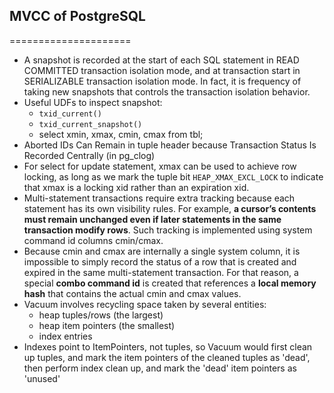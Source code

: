 ## MVCC of PostgreSQL
=====================
* A snapshot is recorded at the start of each SQL statement in READ COMMITTED transaction isolation mode, and at transaction start in SERIALIZABLE transaction isolation mode. In fact, it is frequency of taking new snapshots that controls the transaction isolation behavior.
* Useful UDFs to inspect snapshot:
	* `txid_current()`
	* `txid_current_snapshot()`
	* select xmin, xmax, cmin, cmax from tbl;
* Aborted IDs Can Remain in tuple header because Transaction Status Is Recorded Centrally (in pg_clog)
* For select for update statement, xmax can be used to achieve row locking, as long as we mark the tuple bit `HEAP_XMAX_EXCL_LOCK` to indicate that xmax is a locking xid rather than an expiration xid.
* Multi-statement transactions require extra tracking because each statement has its own visibility rules. For example, **a cursor’s contents must remain unchanged even if later statements in the same transaction modify rows**. Such tracking is implemented using system command id columns cmin/cmax.
* Because cmin and cmax are internally a single system column, it is impossible to simply record the status of a row that is created and expired in the same multi-statement transaction. For that reason, a special **combo command id** is created that references a **local memory hash** that contains the actual cmin and cmax values.
* Vacuum involves recycling space taken by several entities:
	* heap tuples/rows (the largest)	* heap item pointers (the smallest)
	* index entries
* Indexes point to ItemPointers, not tuples, so Vacuum would first clean up tuples, and mark the item pointers of the cleaned tuples as 'dead', then perform index clean up, and mark the 'dead' item pointers as 'unused'